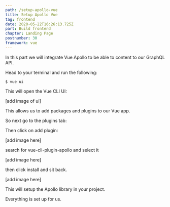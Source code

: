 ```yaml
---
path: /setup-apollo-vue
title: Setup Apollo Vue
tag: frontend
date: 2020-05-22T16:26:13.725Z
part: Build frontend
chapter: Landing Page
postnumber: 30
framework: vue
---
```


In this part we will integrate Vue Apollo to be able to content to our GraphQL API.

Head to your terminal and run the following:

```
$ vue ui
```

This will open the Vue CLI UI:

\[add image of ui]

This allows us to add packages and plugins to our Vue app.

So next go to the plugins tab:

Then click on add plugin:

\[add image here]

search for vue-cli-plugin-apollo and select it

\[add image here]

then click install and sit back.

\[add image here]

This will setup the Apollo library in your project.

Everything is set up for us.
